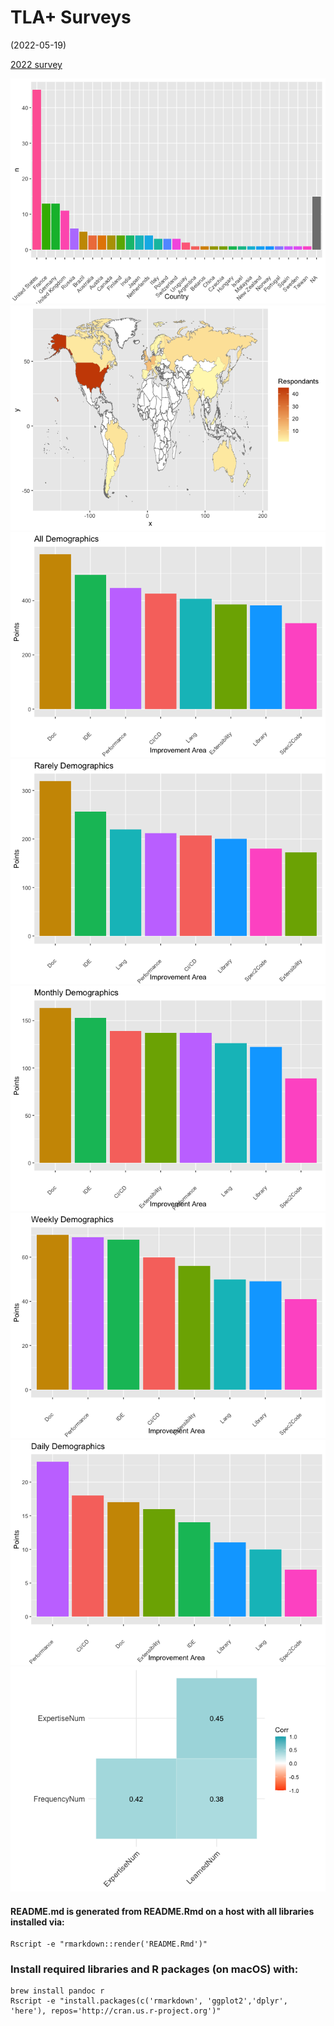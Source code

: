 TLA+ Surveys
================
(2022-05-19)

[2022
survey](https://docs.google.com/forms/d/1GQnqZgfJKTZgZd-TydtdqT8axvRrTdWH7M87VUt0_Wk/edit?usp=sharing)

![](README_files/figure-gfm/unnamed-chunk-1-1.png)<!-- -->![](README_files/figure-gfm/unnamed-chunk-1-2.png)<!-- -->![](README_files/figure-gfm/unnamed-chunk-1-3.png)<!-- -->![](README_files/figure-gfm/unnamed-chunk-1-4.png)<!-- -->![](README_files/figure-gfm/unnamed-chunk-1-5.png)<!-- -->![](README_files/figure-gfm/unnamed-chunk-1-6.png)<!-- -->![](README_files/figure-gfm/unnamed-chunk-1-7.png)<!-- -->![](README_files/figure-gfm/unnamed-chunk-1-8.png)<!-- -->

#### README.md is generated from README.Rmd on a host with all libraries installed via:

``` shell
Rscript -e "rmarkdown::render('README.Rmd')"
```

### Install required libraries and R packages (on macOS) with:

``` shell
brew install pandoc r
Rscript -e "install.packages(c('rmarkdown', 'ggplot2','dplyr', 'here'), repos='http://cran.us.r-project.org')"
```
